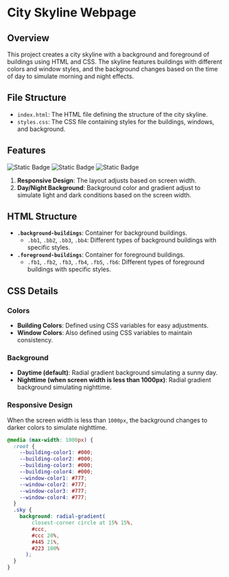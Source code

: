 # City Skyline Webpage

## Overview

This project creates a city skyline with a background and foreground of buildings using HTML and CSS. The skyline features buildings with different colors and window styles, and the background changes based on the time of day to simulate morning and night effects.

## File Structure

- `index.html`: The HTML file defining the structure of the city skyline.
- `styles.css`: The CSS file containing styles for the buildings, windows, and background.

## Features
![Static Badge](https://img.shields.io/badge/HTML5-%23E34F26?style=for-the-badge&logo=HTML5&logoColor=white)
![Static Badge](https://img.shields.io/badge/CSS3-1572B6?style=for-the-badge&logo=CSS3&logoColor=white)
![Static Badge](https://img.shields.io/badge/freecodecamp-0A0A23?style=for-the-badge&logo=freecodecamp&logoColor=white)
1. **Responsive Design**: The layout adjusts based on screen width.
2. **Day/Night Background**: Background color and gradient adjust to simulate light and dark conditions based on the screen width.

## HTML Structure

- **`.background-buildings`**: Container for background buildings.
  - `.bb1`, `.bb2`, `.bb3`, `.bb4`: Different types of background buildings with specific styles.
- **`.foreground-buildings`**: Container for foreground buildings.
  - `.fb1`, `.fb2`, `.fb3`, `.fb4`, `.fb5`, `.fb6`: Different types of foreground buildings with specific styles.

## CSS Details

### Colors

- **Building Colors**: Defined using CSS variables for easy adjustments.
- **Window Colors**: Also defined using CSS variables to maintain consistency.

### Background

- **Daytime (default)**: Radial gradient background simulating a sunny day.
- **Nighttime (when screen width is less than 1000px)**: Radial gradient background simulating nighttime.

### Responsive Design

When the screen width is less than `1000px`, the background changes to darker colors to simulate nighttime.

```css
@media (max-width: 1000px) {
  :root {
    --building-color1: #000;
    --building-color2: #000;
    --building-color3: #000;
    --building-color4: #000;
    --window-color1: #777;
    --window-color2: #777;
    --window-color3: #777;
    --window-color4: #777;
  }
  .sky {
    background: radial-gradient(
        closest-corner circle at 15% 15%,
        #ccc,
        #ccc 20%,
        #445 21%,
        #223 100%
      );
  }
}
